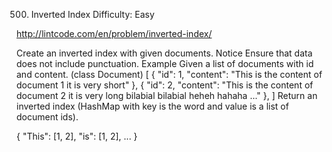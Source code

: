 500. Inverted Index
Difficulty: Easy

http://lintcode.com/en/problem/inverted-index/

Create an inverted index with given documents.
Notice
Ensure that data does not include punctuation.
Example
Given a list of documents with id and content. (class Document)
[
  {
    "id": 1, "content": "This is the content of document 1 it is very short"
  },
  {
    "id": 2, "content": "This is the content of document 2 it is very long bilabial bilabial heheh hahaha ..."
  },
]
Return an inverted index (HashMap with key is the word and value is a list of document ids).

{
   "This": [1, 2],
   "is": [1, 2],
   ...
}
